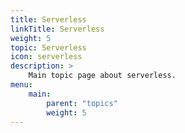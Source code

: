 ```yaml
---
title: Serverless
linkTitle: Serverless
weight: 5
topic: Serverless
icon: serverless
description: >
    Main topic page about serverless.
menu:
    main:
        parent: "topics"
        weight: 5
---
```

